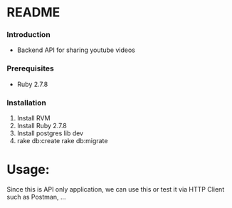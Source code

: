 # README

### Introduction
- Backend API for sharing youtube videos

### Prerequisites
- Ruby 2.7.8

### Installation
1. Install RVM
2. Install Ruby 2.7.8
3. Install postgres lib dev
4. rake db:create rake db:migrate

# Usage:
Since this is API only application, we can use this or test it via HTTP Client such as Postman, ...
